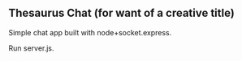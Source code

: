Thesaurus Chat (for want of a creative title)
--------------------------------------------
Simple chat app built with node+socket.express.

Run server.js.

